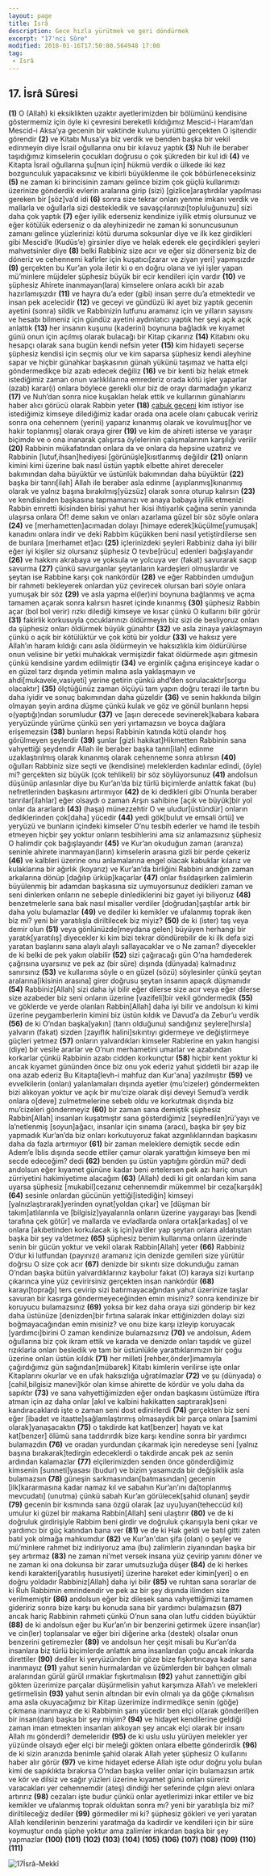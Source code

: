 ```yaml
---
layout: page
title: İsrâ
description: Gece hızla yürütmek ve geri döndürmek
excerpt: "17'nci Sûre"
modified: 2018-01-16T17:50:00.564948 17:00
tag: 
 - Isrâ
---
```


## 17. İsrâ Sûresi

**(1)** O (Allah) ki eksiklikten uzaktır ayetlerimizden bir bölümünü kendisine göstermemiz için öyle ki çevresini bereketli kıldığımız Mescid-i Haram’dan Mescid-i Aksa’ya gecenin bir vaktinde kulunu yürüttü gerçekten O işitendir görendir
**(2)** ve Kitabı Musa’ya biz verdik ve benden başka bir vekil edinmeyin diye İsrail oğullarına onu bir kılavuz yaptık
**(3)** Nuh ile beraber taşıdığımız kimselerin çocukları doğrusu o çok şükreden bir kul idi
**(4)** ve Kitapta İsrail oğullarına şu[nun için] hükmü verdik o ülkede iki kez bozgunculuk yapacaksınız ve kibirli büyüklenme ile çok böbürleneceksiniz
**(5)** ne zaman ki birincisinin zamanı gelince bizim çok güçlü kullarımızı üzerinize gönderdik evlerin aralarına girip (sizi) [gizlice]araştırdılar yapılması gereken bir [söz]va’d idi
**(6)** sonra size tekrar onları yenme imkanı verdik ve mallarla ve oğullarla sizi destekledik ve savaşçılarınızı[topluluğunuzu] sizi daha çok yaptık 
**(7)** eğer iyilik ederseniz kendinize iyilik etmiş olursunuz ve eğer kötülük ederseniz o da aleyhinizedir ne zaman ki sonuncusunun zamanı gelince yüzlerinizi kötü duruma soksunlar diye ve ilk kez girdikleri gibi Mescid’e (Kudüs’e) girsinler diye ve helak ederek ele geçirdikleri şeyleri mahvetsinler diye
**(8)** belki Rabbiniz size acır ve eğer siz dönerseniz biz de döneriz ve cehennemi kafirler için kuşatıcı[zarar ve ziyan yeri] yapmışızdır
**(9)** gerçekten bu Kur’an yola iletir ki o en doğru olana ve iyi işler yapan mü’minlere müjdeler şüphesiz büyük bir ecir kendileri için vardır
**(10)** ve şüphesiz Ahirete inanmayan(lara) kimselere onlara acıklı bir azab hazırlamışızdır
**(11)** ve hayra du’a eder (gibi) insan şerre du’a etmektedir ve insan pek acelecidir
**(12)** ve geceyi ve gündüzü iki ayet biz yaptık gecenin ayetini (sonra) sildik ve Rabbinizin lutfunu aramanız için ve yılların sayısını ve hesabı bilmeniz için gündüz ayetini aydınlatıcı yaptık her şeyi açık açık anlattık
**(13)** her insanın kuşunu (kaderini) boynuna bağladık ve kıyamet günü onun için açılmış olarak bulacağı bir Kitap çıkarırız
**(14)** Kitabını oku hesapçı olarak sana bugün kendi nefsin yeter
**(15)** kim hidayeti seçerse şüphesiz kendisi için seçmiş olur ve kim saparsa şüphesiz kendi aleyhine sapar ve hiçbir günahkar başkasının günah yükünü taşımaz ve hatta elçi göndermedikçe biz azab edecek değiliz
**(16)** ve bir kenti biz helak etmek istediğimiz zaman onun varlıklılarına emrederiz orada kötü işler yaparlar (azab) karar(ı) onlara böylece gerekli olur biz de orayı darmadağın yıkarız
**(17)** ve Nuh’dan sonra nice kuşakları helak ettik ve kullarının günahlarını haber alıcı görücü olarak Rabbin yeter
**(18)** [çabuk geçeni](dünyayı) kim istiyor ise istediğimiz kimseye dilediğimiz kadar orada ona acele olanı çabucak veririz sonra ona cehennem (yerini) yaparız kınanmış olarak ve kovulmuş[hor ve hakir toplanmış] olarak oraya girer
**(19)** ve kim de ahireti isterse ve yaraşır biçimde ve o ona inanarak çalışırsa öylelerinin çalışmalarının karşılığı verilir
**(20)** Rabbinin mükafatından onlara da ve onlara da hepsine uzatırız ve Rabbinin [lutuf,ihsan]hediyesi [görünüşle]kısıtlanmış değildir
**(21)** onların kimini kimi üzerine bak nasıl üstün yaptık elbette ahiret dereceler bakımından daha büyüktür ve üstünlük bakımından daha büyüktür
**(22)** başka bir tanrı[ilah] Allah ile beraber asla edinme [ayıplanmış]kınanmış olarak ve yalnız başına bırakılmış[yüzsüz] olarak sonra oturup kalırsın
**(23)** ve kendisinden başkasına tapmamanızı ve anaya babaya iyilik etmenizi Rabbin emretti ikisinden birisi yahut her ikisi ihtiyarlık çağına senin yanında ulaşırsa onlara Öf! deme sakın ve onları azarlama güzel bir söz söyle onlara
**(24)** ve [merhametten]acımadan dolayı [himaye ederek]küçülme[yumuşak] kanadını onlara indir ve deki Rabbim küçükken beni nasıl yetiştirdilerse sen de bunlara [merhamet et]acı 
**(25)** içlerinizdeki şeyleri Rabbiniz daha iyi bilir eğer iyi kişiler siz olursanız şüphesiz O tevbe[rücu] edenleri bağışlayandır
**(26)** ve hakkını akrabaya ve yoksula ve yolcuya ver (fakat) savurarak saçıp savurma
**(27)** çünkü savurganlar şeytanların kardeşleri olmuşlardır ve şeytan ise Rabbine karşı çok nankördür
**(28)** ve eğer Rabbinden umduğun bir rahmeti bekleyerek onlardan yüz çevirecek olursan bari söyle onlara yumuşak bir söz
**(29)** ve asla yapma el(ler)ini boynuna bağlanmış ve açma tamamen açarak sonra kalırsın hasret içinde kınanmış
**(30)** şüphesiz Rabbin açar (bol bol verir) rızkı dilediği kimseye ve kısar çünkü O kullarını bilir görür
**(31)** fakirlik korkusuyla çocuklarınızı öldürmeyin biz sizi de besliyoruz onları da şüphesiz onları öldürmek büyük günahtır
**(32)** ve asla zinaya yaklaşmayın çünkü o açık bir kötülüktür ve çok kötü bir yoldur
**(33)** ve haksız yere Allah’ın haram kıldığı canı asla öldürmeyin ve haksızlıkla kim öldürülürse onun velisine bir yetki muhakkak vermişizdir fakat öldürmede aşırı gitmesin çünkü kendisine yardım edilmiştir
**(34)** ve erginlik çağına erişinceye kadar o en güzel tarz dışında yetimin malına asla yaklaşmayın ve ahdi[mukavele,vasiyeti] yerine getirin çünkü ahd’den sorulacaktır[sorgu olacaktır]
**(35)** ölçtüğünüz zaman ölçüyü tam yapın doğru terazi ile tartın bu daha iyidir ve sonuç bakımından daha güzeldir
**(36)** ve senin hakkında bilgin olmayan şeyin ardına düşme çünkü kulak ve göz ve gönül bunların hepsi o(yaptığı)ndan sorumludur
**(37)** ve [aşırı derecede sevinerek]kabara kabara yeryüzünde yürüme çünkü sen yeri yırtamazsın ve boyca dağlara erişemezsin
**(38)** bunların hepsi Rabbinin katında kötü olandır hoş görülmeyen şeylerdir
**(39)** şunlar [gizli hakikat]Hikmetten Rabbinin sana vahyettiği şeydendir Allah ile beraber başka tanrı[ilah] edinme uzaklaştırılmış olarak kınanmış olarak cehenneme sonra atılırsın
**(40)** oğulları Rabbiniz size seçti ve (kendisine) meleklerden kadınlar edindi, (öyle) mi? gerçekten siz büyük (çok tehlikeli) bir söz söylüyorsunuz
**(41)** andolsun düşünüp anlasınlar diye bu Kur’an’da biz türlü biçimlerde  anlattık fakat (bu) nefretlerinden başkasını artırmıyor
**(42)** de ki dedikleri gibi O’nunla beraber tanrılar[ilahlar] eğer olsaydı o zaman Arşın sahibine [açık ve büyük]bir yol onlar da ararlardı
**(43)** (haşa) münezzehtir O ve uludur[üstündür] onların dediklerinden çok[daha] yücedir
**(44)** yedi gök[bulut ve emsali örtü] ve yeryüzü ve bunların içindeki kimseler O’nu tesbih ederler ve hamd ile tesbih etmeyen hiçbir şey yoktur onların tesbihlerini ama siz anlamazsınız şüphesiz O halimdir çok bağışlayandır
**(45)** ve Kur’an okuduğun zaman (aranıza) seninle ahirete inanmayan(ların) kimselerin arasına gizli bir perde çekeriz
**(46)** ve kalbleri üzerine onu anlamalarına engel olacak kabuklar kılarız ve kulaklarına bir ağırlık (koyarız) ve Kur’an’da birliğini Rabbini andığın zaman arkalarına dönüp [dağılıp ürküp]kaçarlar
**(47)** onlar fısıldaşırken zalimlerin büyülenmiş bir adamdan başkasına siz uymuyorsunuz dedikleri zaman ve seni dinlerken onların ne sebeple dinlediklerini biz gayet iyi biliyoruz
**(48)** benzetmelerle sana bak nasıl misaller verdiler [doğrudan]şaştılar artık bir daha yolu bulamazlar
**(49)** ve dediler ki kemikler ve ufalanmış toprak iken biz mi? yeni bir yaratılışla diriltilecek biz miyiz?
**(50)** de ki (ister) taş veya demir olun
**(51)** veya gönlünüzde[meydana gelen] büyüyen herhangi bir yaratık[yaratılış] diyecekler ki kim bizi tekrar döndürebilir de ki ilk defa sizi yaratan başlarını sana alaylı alaylı sallayacaklar ve o Ne zaman? diyecekler de ki belki de pek yakın olabilir
**(52)** sizi çağıracağı gün O’na hamdederek çağrısına uyarsınız ve pek az (bir süre) dışında (dünyada) kalmadınız sanırsınız
**(53)** ve kullarıma söyle o en güzel (sözü) söylesinler çünkü şeytan aralarına[ikisinin arasına] girer doğrusu şeytan insanın apaçık düşmanıdır
**(54)** Rabbiniz[Allah] sizi daha iyi bilir eğer dilerse size acır veya eğer dilerse size azabeder biz seni onların üzerine [vazifeli]bir vekil göndermedik
**(55)** ve göklerde ve yerde olanları Rabbin[Allah] daha iyi bilir ve andolsun ki kimi üzerine peygamberlerin kimini biz üstün kıldık ve Davud’a da Zebur’u verdik 
**(56)** de ki O’ndan başka[yakın] (tanrı olduğunu) sandığınız şeylere[hırsla] yalvarın (fakat) sizden [zayıflık halini]sıkıntıyı gidermeye ve değiştirmeye güçleri yetmez
**(57)** onların yalvardıkları kimseler Rablerine en yakın hangisi (diye) bir vesile ararlar ve O’nun merhametini umarlar ve azabından korkarlar çünkü Rabbinin azabı cidden korkunçtur
**(58)** hiçbir kent yoktur ki ancak kıyamet gününden önce biz onu yok ederiz yahut şiddetli bir azap ile ona azab ederiz Bu Kitapta[levh-i mahfuz dan Kur'ana] yazılmıştır
**(59)** ve evvelkilerin (onları) yalanlamaları dışında ayetler (mu’cizeler) göndermekten bizi alıkoyan yoktur ve açık bir mu’cize olarak dişi deveyi Semud’a	verdik onlara o[deve] zulmetmelerine sebeb oldu ve korkutmak dışında biz mu’cizeleri göndermeyiz
**(60)** bir zaman sana demiştik şüphesiz Rabbin[Allah] insanları kuşatmıştır sana gösterdiğimiz [seyredilen]rü’yayı ve la’netlenmiş [soyun]ağacı, insanlar için sınama (aracı), başka bir şey biz yapmadık Kur’an’da biz onları korkutuyoruz fakat azgınlıklarından başkasını daha da fazla artırmıyor
**(61)** bir zaman meleklere demiştik secde edin Adem’e İblis dışında secde ettiler çamur olarak yarattığın kimseye ben mi secde edeceğim? dedi
**(62)** benden şu üstün yaptığını gördün mü? dedi andolsun eğer kıyamet gününe kadar beni ertelersen pek azı hariç onun zürriyetini hakimiyetime alacağım
**(63)** (Allah) dedi ki git onlardan kim sana uyarsa şüphesiz [mukabil]cezanız cehennemdir mükemmel bir ceza[karşılık]
**(64)** sesinle onlardan gücünün yettiği[istediğin] kimseyi [yalnızlaştırarak]yerinden oynat[yoldan çıkar] ve [düşman bir takım]atlılarınla ve [bilgisiz]yayalarınla onların üzerine yaygarayı bas [kendi tarafına çek götür] ve mallarda ve evladlarda onlara ortak[arkadaş] ol ve onlara [akıbetinden korkulacak iş için]va’dler yap şeytan onlara aldatıştan başka bir şey va’detmez
**(65)** şüphesiz benim kullarıma onların üzerinde senin bir gücün yoktur ve vekil olarak Rabbin[Allah] yeter
**(66)** Rabbiniz O’dur ki lutfundan (payınızı) aramanız için denizde gemileri size yürütür doğrsu O size çok acır
**(67)** denizde bir sıkıntı size dokunduğu zaman O’ndan başka bütün yalvardıklarınız kaybolur fakat (O) karaya sizi kurtarıp çıkarınca yine yüz çevirirsiniz gerçekten insan nankördür
**(68)** karayı[toprağı] ters çevirip sizi batırmayacağından yahut üzerinize taşlar savuran bir kasırga göndermeyeceğinden emin misiniz? sonra kendinize bir koruyucu bulamazsınız
**(69)** yoksa bir kez daha oraya sizi gönderip bir kez daha üstünüze [denizden]bir fırtına salarak inkar ettiğinizden dolayı sizi boğmayacağından emin misiniz? ve onu bize karşı izleyip koruyacak [yardımcı]birini O zaman kendinize bulamazsınız
**(70)** ve andolsun, Adem oğullarına biz çok ikram ettik ve karada ve denizde onları taşıdık ve güzel rızıklarla onları besledik ve tam bir üstünlükle yarattıklarımızın bir çoğu üzerine onları üstün kıldık
**(71)** her milleti [rehber,önder]imamıyla çağırdığımız gün sağından[mübarek] Kitabı kimlerin verilirse işte onlar Kitaplarını okurlar ve en ufak haksızlığa uğratılmazlar
**(72)** ve şu (dünyada) o [cahil,bilgisiz manevi]kör olan kimse ahirette de kördür ve yolu daha da sapıktır
**(73)** ve sana vahyettiğimizden eğer ondan başkasını üstümüze iftira atman için az daha onlar [akıl ve kalbini hakikatten saptırarak]seni kandıracaklardı işte o zaman seni dost edinirlerdi
**(74)** gerçekten biz seni eğer [ibadet ve itaatte]sağlamlaştırmış olmasaydık bir parça onlara [samimi olarak]yanaşacaktın
**(75)** o takdirde kat kat[benzer] hayatı ve kat kat[benzer] ölümü sana taddırırdık bize karşı kendine sonra bir yardımcı bulamazdın
**(76)** ve oradan yurdundan çıkarmak için neredeyse seni [yalnız başına bırakarak]tedirgin edeceklerdi o takdirde ancak pek az senin ardından kalamazlar
**(77)** elçilerimizden senden önce gönderdiğimiz kimsenin [sunneti]yasası (budur) ve bizim yasamızda bir değişiklik asla bulamazsın
**(78)** güneşin sarkmasından[batmasından] gecenin [ilk]kararmasına kadar namaz kıl ve sabahın Kur’an’ını da[toplanmış mevcudatı] (unutma) çünkü sabah Kur’an görülecek[şahid olunan] şeydir
**(79)** gecenin bir kısmında sana özgü olarak [az uyu]uyan(teheccüd kıl) umulur ki güzel bir makama Rabbin[Allah] seni ulaştırır
**(80)** ve de ki doğruluk girdirişiyle Rabbim beni girdir ve doğruluk çıkarışıyla beni çıkar ve yardımcı bir güç katından bana ver
**(81)** ve de ki Hak geldi ve batıl gitti zaten batıl yok olmağa mahkumdur
**(82)** ve Kur’an'dan şifa (olan) o şeyler ve mü’minlere rahmet biz indiriyoruz ama (bu) zalimlerin ziyanından başka bir şey artırmaz 
**(83)** ne zaman ni’met versek insana yüz çevirip yanını döner ve ne zaman ki ona dokunsa bir zarar umutsuzluğa düşer
**(84)** de ki herkes kendi karakteri[yaratılış hususiyeti] üzerine hareket eder kimin[yeri] o en doğru yoldadır Rabbiniz[Allah] daha iyi bilir
**(85)** ve ruhtan sana sorarlar de ki Ruh Rabbimin emrindendir ve pek az bir şey dışında ilimden size verilmemiştir
**(86)** andolsun eğer biz dilesek sana vahyettiğimizi tamamen gideririz sonra bize karşı bu konuda sana bir yardımcı bulamazsın
**(87)** ancak hariç Rabbinin rahmeti çünkü O’nun sana olan lutfu cidden büyüktür
**(88)** de ki andolsun eğer bu Kur’an’ın bir benzerini getirmek üzere insan(lar) ve cin(ler) toplansalar ve eğer biri diğerine arka (destek) olsalar onun benzerini getiremezler 
**(89)** ve andolsun her çeşit misali bu Kur’an’da insanlara biz türlü biçimlerde anlattık ama insanlardan çoğu ancak inkarda direttiler
**(90)** dediler ki yeryüzünden bir göze bize fışkırtıncaya kadar sana inanmayız
**(91)** yahut senin hurmalardan ve üzümlerden bir bahçen olmalı aralarından gürül gürül ırmaklar fışkırtmalısın
**(92)** yahut zannettiğin gibi gökten üzerimize parçalar düşürmelisin yahut karşımıza Allah’ı ve melekleri getirmelisin
**(93)** yahut senin altından bir evin olmalı ya da göğe çıkmalısın ama asla okuyacağımız bir Kitap üzerimize indirmedikçe senin (göğe) çıkmana inanmayız de ki Rabbimin şanı yücedir ben elçi ol(arak gönderil)en bir insan(dan) başka bir şey miyim?
**(94)** ve hidayet kendilerine geldiği zaman iman etmekten insanları alıkoyan şey ancak elçi olarak bir insanı Allah mı gönderdi? demeleridir
**(95)** de ki uslu uslu yürüyen melekler yer yüzünde olsaydı eğer elçi bir meleği gökten onlara elbette gönderirdik
**(96)** de ki sizin aranızda benimle şahid olarak Allah yeter şüphesiz O kullarını haber alır görür
**(97)** ve kime hidayet ederse Allah işte odur doğru yolu bulan kimi de 	sapıklıkta bırakırsa O’ndan başka veliler onlar için bulamazsın artık ve kör ve dilsiz ve sağır yüzleri üzerine kıyamet günü onları süreriz varacakları yer cehennemdir (ateş) dindiği her seferinde çılgın alevi onlara artırırız
**(98)** cezaları işte budur çünkü onlar ayetlerimizi inkar ettiler ve biz kemikler ve ufalanmış toprak olduktan sonra mı? yeni bir yaratılışla biz mi? diriltileceğiz dediler
**(99)** görmediler mi ki? şüphesiz gökleri ve yeri yaratan Allah kendilerinin benzerini yaratmağa da kadirdir ve kendileri için bir süre koymuştur onda şüphe yoktur ama zalimler inkardan başka bir şey yapmazlar
**(100)** 
**(101)** 
**(102)** 
**(103)** 
**(104)** 
**(105)** 
**(106)** 
**(107)** 
**(108)** 
**(109)** 
**(110)** 
**(111)**

![17İsrâ-Mekkî]({{site.url}}/images/ayrac-muhur.png)
